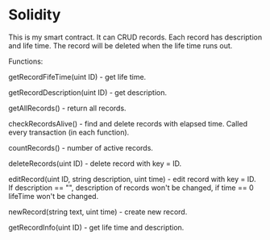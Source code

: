 # Solidity

This is my smart contract. It can CRUD records. Each record has description and life time. The record will be deleted when the life time runs out.

Functions:

getRecordFifeTime(uint ID) - get life time.

getRecordDescription(uint ID) - get description.

getAllRecords() - return all records.

checkRecordsAlive() - find and delete records with elapsed time. Called every transaction (in each function).

countRecords() - number of active records.

deleteRecords(uint ID) - delete record with key = ID.

editRecord(uint ID, string description, uint time) - edit record with key = ID. If description == "", description of records won't be changed, if time == 0 lifeTime won't be changed.

newRecord(string text, uint time) - create new record.

getRecordInfo(uint ID) - get life time and description.
